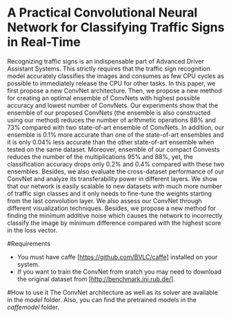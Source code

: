 # A Practical Convolutional Neural Network for Classifying Traffic Signs in Real-Time

Recognizing traffic signs is an indispensable part of Advanced Driver Assistant Systems. This strictly requires that the traffic sign recognition model  accurately classifies the images and consumes as few CPU cycles as possible to immediately release the CPU for other tasks. In this paper, we first propose a new ConvNet architecture. Then, we propose a new method for creating an optimal ensemble of ConvNets with highest possible accuracy and lowest number of ConvNets. Our experiments show that the ensemble of our proposed ConvNets (the ensemble is also constructed using our method) reduces the number of arithmetic operations 88% and 73% compared with two state-of-art ensemble of ConvNets. In addition, our ensemble is 0.1% more accurate than one of the state-of-art ensembles and it is only 0.04% less accurate than the other state-of-art ensemble when tested on the same dataset. Moreover, ensemble of our compact Convests reduces the number of the multiplications 95% and 88%, yet, the classification accuracy drops only 0.2% and 0.4% compared with these two ensembles. Besides, we also evaluate the cross-dataset performance of our ConvNet and analyze its transferability power in different layers. We show that our network is easily scalable to new datasets with much more number of traffic sign classes and it only needs to fine-tune the weights starting from the last convolution layer. We also assess our ConvNet through different visualization techniques. Besides, we propose a new method for finding the minimum additive noise which causes the network to incorrectly classify the image by minimum difference compared with the highest score in the loss vector.

#Requirements
* You must have caffe [https://github.com/BVLC/caffe] installed on your system.
* If you want to train the ConvNet from sratch you may need to download the original dataset from [http://benchmark.ini.rub.de/].

#How to use it
The ConvNet architecture as well as its solver are available in the *model* folder. Also, you can find the pretrained models in the *caffemodel* folder.
